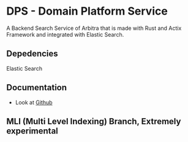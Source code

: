 # DPS - Domain Platform Service
A Backend Search Service of Arbitra that is made with Rust and Actix Framework and integrated with Elastic Search.

## Depedencies
Elastic Search

## Documentation
- Look at [Github](https://github.com/Search-and-Discovery-Management/arbitra-backend/blob/main/api_contract.md)

## MLI (Multi Level Indexing) Branch, Extremely experimental
